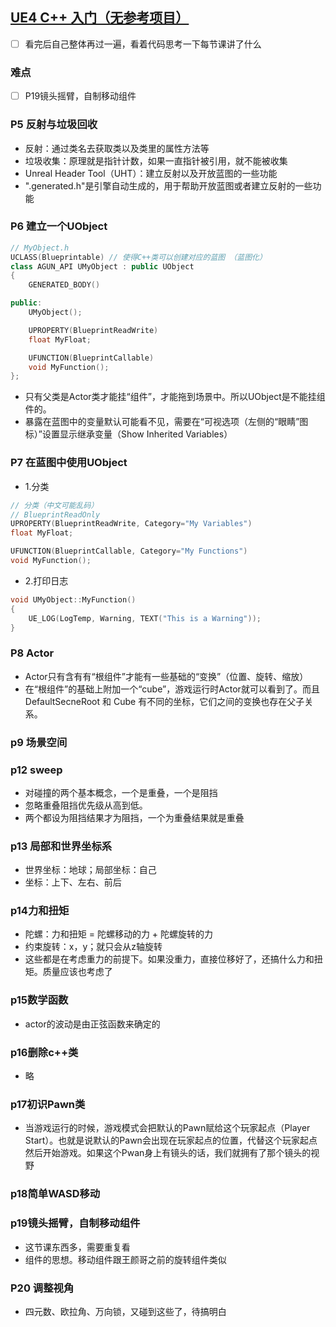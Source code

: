 ## [UE4 C++ 入门（无参考项目）](https://www.bilibili.com/video/BV1RE411d7J8)

- [ ] 看完后自己整体再过一遍，看着代码思考一下每节课讲了什么
### 难点
- [ ] P19镜头摇臂，自制移动组件

### P5 反射与垃圾回收
- 反射：通过类名去获取类以及类里的属性方法等
- 垃圾收集：原理就是指针计数，如果一直指针被引用，就不能被收集
- Unreal Header Tool（UHT）：建立反射以及开放蓝图的一些功能
- ".generated.h"是引擎自动生成的，用于帮助开放蓝图或者建立反射的一些功能

### P6 建立一个UObject
```C++
// MyObject.h
UCLASS(Blueprintable) // 使得C++类可以创建对应的蓝图 （蓝图化）
class AGUN_API UMyObject : public UObject
{
	GENERATED_BODY()

public:
	UMyObject();

	UPROPERTY(BlueprintReadWrite)
	float MyFloat;

	UFUNCTION(BlueprintCallable)
	void MyFunction();
};
```
- 只有父类是Actor类才能挂“组件”，才能拖到场景中。所以UObject是不能挂组件的。
- 暴露在蓝图中的变量默认可能看不见，需要在“可视选项（左侧的“眼睛”图标）”设置显示继承变量（Show Inherited Variables）

### P7 在蓝图中使用UObject
- 1.分类
```C++
// 分类（中文可能乱码）
// BlueprintReadOnly
UPROPERTY(BlueprintReadWrite, Category="My Variables")
float MyFloat;

UFUNCTION(BlueprintCallable, Category="My Functions")
void MyFunction();
```

- 2.打印日志
```C++
void UMyObject::MyFunction()
{
	UE_LOG(LogTemp, Warning, TEXT("This is a Warning"));
}
```
### P8 Actor
- Actor只有含有有“根组件”才能有一些基础的“变换”（位置、旋转、缩放）
- 在“根组件”的基础上附加一个“cube”，游戏运行时Actor就可以看到了。而且DefaultSecneRoot 和 Cube 有不同的坐标，它们之间的变换也存在父子关系。

### p9 场景空间

### p12 sweep
- 对碰撞的两个基本概念，一个是重叠，一个是阻挡
- 忽略重叠阻挡优先级从高到低。
- 两个都设为阻挡结果才为阻挡，一个为重叠结果就是重叠

### p13 局部和世界坐标系
- 世界坐标：地球；局部坐标：自己
- 坐标：上下、左右、前后

### p14力和扭矩
- 陀螺：力和扭矩 = 陀螺移动的力 + 陀螺旋转的力
- 约束旋转：x，y；就只会从z轴旋转
- 这些都是在考虑重力的前提下。如果没重力，直接位移好了，还搞什么力和扭矩。质量应该也考虑了

### p15数学函数
- actor的波动是由正弦函数来确定的


### p16删除c++类
- 略

### p17初识Pawn类
- 当游戏运行的时候，游戏模式会把默认的Pawn赋给这个玩家起点（Player Start）。也就是说默认的Pawn会出现在玩家起点的位置，代替这个玩家起点然后开始游戏。如果这个Pwan身上有镜头的话，我们就拥有了那个镜头的视野

### p18简单WASD移动

### p19镜头摇臂，自制移动组件
- 这节课东西多，需要重复看
- 组件的思想。移动组件跟王颜哥之前的旋转组件类似

### P20 调整视角
- 四元数、欧拉角、万向锁，又碰到这些了，待搞明白








